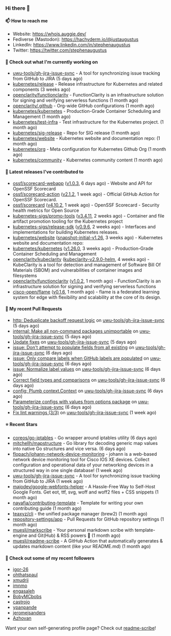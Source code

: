 ### Hi there 👋

#### 📫 How to reach me

- Website: https://whois.auggie.dev/
- Fediverse (Mastodon): https://hachyderm.io/@justaugustus
- LinkedIn: https://www.linkedin.com/in/stephenaugustus
- Twitter: https://twitter.com/stephenaugustus

#### 👷 Check out what I'm currently working on

- [uwu-tools/gh-jira-issue-sync](https://github.com/uwu-tools/gh-jira-issue-sync) - A tool for synchronizing issue tracking from GitHub to JIRA (5 days ago)
- [kubernetes/release](https://github.com/kubernetes/release) - Release infrastructure for Kubernetes and related components (3 weeks ago)
- [openclarity/functionclarity](https://github.com/openclarity/functionclarity) - FunctionClarity is an infrastructure solution for signing and verifying serverless functions (1 month ago)
- [openclarity/.github](https://github.com/openclarity/.github) - Org-wide GitHub configurations (1 month ago)
- [kubernetes/kubernetes](https://github.com/kubernetes/kubernetes) - Production-Grade Container Scheduling and Management (1 month ago)
- [kubernetes/test-infra](https://github.com/kubernetes/test-infra) - Test infrastructure for the Kubernetes project. (1 month ago)
- [kubernetes/sig-release](https://github.com/kubernetes/sig-release) - Repo for SIG release (1 month ago)
- [kubernetes/website](https://github.com/kubernetes/website) - Kubernetes website and documentation repo:  (1 month ago)
- [kubernetes/org](https://github.com/kubernetes/org) - Meta configuration for Kubernetes Github Org (1 month ago)
- [kubernetes/community](https://github.com/kubernetes/community) - Kubernetes community content (1 month ago)

#### 🔭 Latest releases I've contributed to

- [ossf/scorecard-webapp](https://github.com/ossf/scorecard-webapp) ([v1.0.3](https://github.com/ossf/scorecard-webapp/releases/tag/v1.0.3), 6 days ago) - Website and API for OpenSSF Scorecard
- [ossf/scorecard-action](https://github.com/ossf/scorecard-action) ([v2.1.2](https://github.com/ossf/scorecard-action/releases/tag/v2.1.2), 1 week ago) - Official GitHub Action for OpenSSF Scorecard.
- [ossf/scorecard](https://github.com/ossf/scorecard) ([v4.10.2](https://github.com/ossf/scorecard/releases/tag/v4.10.2), 1 week ago) - OpenSSF Scorecard - Security health metrics for Open Source
- [kubernetes-sigs/promo-tools](https://github.com/kubernetes-sigs/promo-tools) ([v3.4.11](https://github.com/kubernetes-sigs/promo-tools/releases/tag/v3.4.11), 2 weeks ago) - Container and file artifact promotion tooling for the Kubernetes project
- [kubernetes-sigs/release-sdk](https://github.com/kubernetes-sigs/release-sdk) ([v0.9.6](https://github.com/kubernetes-sigs/release-sdk/releases/tag/v0.9.6), 2 weeks ago) - Interfaces and implementations for building Kubernetes releases.
- [kubernetes/website](https://github.com/kubernetes/website) ([snapshot-initial-v1.26](https://github.com/kubernetes/website/releases/tag/snapshot-initial-v1.26), 3 weeks ago) - Kubernetes website and documentation repo: 
- [kubernetes/kubernetes](https://github.com/kubernetes/kubernetes) ([v1.26.0](https://github.com/kubernetes/kubernetes/releases/tag/v1.26.0), 3 weeks ago) - Production-Grade Container Scheduling and Management
- [openclarity/kubeclarity](https://github.com/openclarity/kubeclarity) ([kubeclarity-v2.9.0-helm](https://github.com/openclarity/kubeclarity/releases/tag/kubeclarity-v2.9.0-helm), 4 weeks ago) - KubeClarity is a tool for detection and management of Software Bill Of Materials (SBOM) and vulnerabilities of container images and filesystems
- [openclarity/functionclarity](https://github.com/openclarity/functionclarity) ([v1.0.2](https://github.com/openclarity/functionclarity/releases/tag/v1.0.2), 1 month ago) - FunctionClarity is an infrastructure solution for signing and verifying serverless functions
- [cisco-open/flame](https://github.com/cisco-open/flame) ([v0.1.6](https://github.com/cisco-open/flame/releases/tag/v0.1.6), 1 month ago) - flame is a federated learning system for edge with flexibility and scalability at the core of its design.

#### 🔨 My recent Pull Requests

- [http: Deduplicate backoff request logic](https://github.com/uwu-tools/gh-jira-issue-sync/pull/54) on [uwu-tools/gh-jira-issue-sync](https://github.com/uwu-tools/gh-jira-issue-sync) (5 days ago)
- [internal: Make all non-command packages unimportable](https://github.com/uwu-tools/gh-jira-issue-sync/pull/53) on [uwu-tools/gh-jira-issue-sync](https://github.com/uwu-tools/gh-jira-issue-sync) (5 days ago)
- [Update fixes](https://github.com/uwu-tools/gh-jira-issue-sync/pull/51) on [uwu-tools/gh-jira-issue-sync](https://github.com/uwu-tools/gh-jira-issue-sync) (5 days ago)
- [issue: Don&#39;t attempt to populate fields from all existing](https://github.com/uwu-tools/gh-jira-issue-sync/pull/49) on [uwu-tools/gh-jira-issue-sync](https://github.com/uwu-tools/gh-jira-issue-sync) (6 days ago)
- [issue: Only compare labels when GitHub labels are populated](https://github.com/uwu-tools/gh-jira-issue-sync/pull/48) on [uwu-tools/gh-jira-issue-sync](https://github.com/uwu-tools/gh-jira-issue-sync) (6 days ago)
- [issue: Normalize label values](https://github.com/uwu-tools/gh-jira-issue-sync/pull/47) on [uwu-tools/gh-jira-issue-sync](https://github.com/uwu-tools/gh-jira-issue-sync) (6 days ago)
- [Correct field types and comparisons](https://github.com/uwu-tools/gh-jira-issue-sync/pull/46) on [uwu-tools/gh-jira-issue-sync](https://github.com/uwu-tools/gh-jira-issue-sync) (6 days ago)
- [config: Plumb context.Context](https://github.com/uwu-tools/gh-jira-issue-sync/pull/44) on [uwu-tools/gh-jira-issue-sync](https://github.com/uwu-tools/gh-jira-issue-sync) (6 days ago)
- [Parameterize configs with values from options package](https://github.com/uwu-tools/gh-jira-issue-sync/pull/42) on [uwu-tools/gh-jira-issue-sync](https://github.com/uwu-tools/gh-jira-issue-sync) (6 days ago)
- [Fix lint warnings (3/3)](https://github.com/uwu-tools/gh-jira-issue-sync/pull/41) on [uwu-tools/gh-jira-issue-sync](https://github.com/uwu-tools/gh-jira-issue-sync) (1 week ago)

#### ⭐ Recent Stars

- [coreos/go-iptables](https://github.com/coreos/go-iptables) - Go wrapper around iptables utility (6 days ago)
- [mitchellh/mapstructure](https://github.com/mitchellh/mapstructure) - Go library for decoding generic map values into native Go structures and vice versa. (6 days ago)
- [flopach/johann-network-device-monitoring](https://github.com/flopach/johann-network-device-monitoring) - johann is a web-based network device monitoring tool for Cisco IOS XE devices. Collect configuration and operational data of your networking devices in a structured way in one single database! (1 week ago)
- [uwu-tools/gh-jira-issue-sync](https://github.com/uwu-tools/gh-jira-issue-sync) - A tool for synchronizing issue tracking from GitHub to JIRA (1 week ago)
- [majodev/google-webfonts-helper](https://github.com/majodev/google-webfonts-helper) - A Hassle-Free Way to Self-Host Google Fonts. Get eot, ttf, svg, woff and woff2 files &#43; CSS snippets (1 month ago)
- [nayafia/contributing-template](https://github.com/nayafia/contributing-template) - Template for writing your own contributing guide (1 month ago)
- [teaxyz/cli](https://github.com/teaxyz/cli) - the unified package manager (brew2) (1 month ago)
- [repository-settings/app](https://github.com/repository-settings/app) - Pull Requests for GitHub repository settings (1 month ago)
- [muesli/markscribe](https://github.com/muesli/markscribe) - Your personal markdown scribe with template-engine and Git(Hub) &amp; RSS powers 📜 (1 month ago)
- [muesli/readme-scribe](https://github.com/muesli/readme-scribe) - A GitHub Action that automatically generates &amp; updates markdown content (like your README.md) (1 month ago)

#### 👯 Check out some of my recent followers

- [igor-26](https://github.com/igor-26)
- [ohthatspaul](https://github.com/ohthatspaul)
- [xmudrii](https://github.com/xmudrii)
- [imnmo](https://github.com/imnmo)
- [engasaleh](https://github.com/engasaleh)
- [BobyMCbobs](https://github.com/BobyMCbobs)
- [castrojo](https://github.com/castrojo)
- [ypanpande](https://github.com/ypanpande)
- [jeromejsanders](https://github.com/jeromejsanders)
- [Azhovan](https://github.com/Azhovan)

Want your own self-generating profile page? Check out [readme-scribe](https://github.com/muesli/readme-scribe)!
